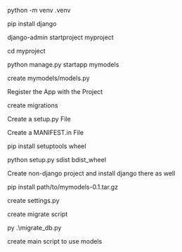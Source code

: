 
python -m venv .venv

pip install django

django-admin startproject myproject

cd myproject

python manage.py startapp mymodels

create mymodels/models.py

Register the App with the Project

create migrations

Create a setup.py File

Create a MANIFEST.in File

pip install setuptools wheel

python setup.py sdist bdist_wheel



Create non-django project and install django there as well

pip install path/to/mymodels-0.1.tar.gz

create settings.py

create migrate script

py .\migrate_db.py

create main script to use models


